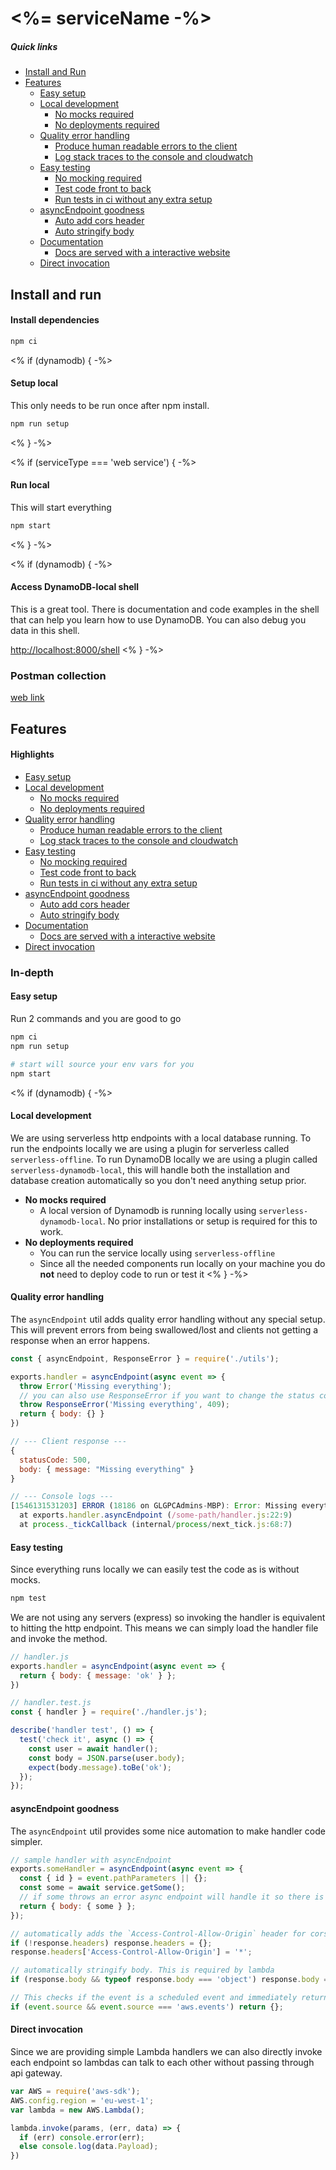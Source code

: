 # <%= serviceName -%>

##### Quick links
- [Install and Run](#install)
- [Features](#Features)
  - [Easy setup](#h-1)
  - [Local development](#h-2)
    - [No mocks required](#h-3)
    - [No deployments required](#h-4)
  - [Quality error handling](#h-5)
    - [Produce human readable errors to the client](#h-6)
    - [Log stack traces to the console and cloudwatch](#h-7)
  - [Easy testing](#h-8)
    - [No mocking required](#h-8)
    - [Test code front to back](#h-8)
    - [Run tests in ci without any extra setup](#h-8)
  - [asyncEndpoint goodness](#h-9)
    - [Auto add cors header](#h-10)
    - [Auto stringify body](#h-11)
  - [Documentation](#h-12)
    - [Docs are served with a interactive website](#h-12)
  - [Direct invocation](#h-15)

## <a name="install"></a>Install and run
#### Install dependencies
```bash
npm ci
```

<% if (dynamodb) { -%>
#### Setup local
This only needs to be run once after npm install.
```bash
npm run setup
```
<% } -%>

<% if (serviceType === 'web service') { -%>
#### Run local
This will start everything
```bash
npm start
```
<% } -%>

<% if (dynamodb) { -%>
#### Access DynamoDB-local shell
This is a great tool. There is documentation and code examples in the shell that can help you learn how to use DynamoDB. You can also debug you data in this shell.

[http://localhost:8000/shell](http://localhost:8000/shell)
<% } -%>

### Postman collection
[web link](https://documenter.getpostman.com/view/5996612/Rzn8Pgx3)


## Features

#### Highlights
  - [Easy setup](#h-1)
  - [Local development](#h-2)
    - [No mocks required](#h-3)
    - [No deployments required](#h-4)
  - [Quality error handling](#h-5)
    - [Produce human readable errors to the client](#h-6)
    - [Log stack traces to the console and cloudwatch](#h-7)
  - [Easy testing](#h-8)
    - [No mocking required](#h-8)
    - [Test code front to back](#h-8)
    - [Run tests in ci without any extra setup](#h-8)
  - [asyncEndpoint goodness](#h-9)
    - [Auto add cors header](#h-10)
    - [Auto stringify body](#h-11)
  - [Documentation](#h-12)
    - [Docs are served with a interactive website](#h-12)
  - [Direct invocation](#h-15)

### In-depth

#### <a name="h-1"></a>Easy setup
Run 2 commands and you are good to go
```bash
npm ci
npm run setup

# start will source your env vars for you
npm start
```

<% if (dynamodb) { -%>
#### <a name="h-2"></a>Local development
We are using serverless http endpoints with a local database running. To run the endpoints locally we are using a plugin for serverless called `serverless-offline`. To run DynamoDB locally we are using a plugin called `serverless-dynamodb-local`, this will handle both the installation and database creation automatically so you don't need anything setup prior.

- <a name="h-3"></a>**No mocks required**
  - A local version of Dynamodb is running locally using `serverless-dynamodb-local`. No prior installations or setup is required for this to work.
- <a name="h-4"></a>**No deployments required**
  - You can run the service locally using `serverless-offline`
  - Since all the needed components run locally on your machine you do **not** need to deploy code to run or test it
<% } -%>

#### <a name="h-5"></a>Quality error handling
  The `asyncEndpoint` util adds quality error handling without any special setup. This will prevent errors from being swallowed/lost and clients not getting a response when an error happens.
  <a name="h-6"></a><a name="h-7"></a>
```javascript
const { asyncEndpoint, ResponseError } = require('./utils');

exports.handler = asyncEndpoint(async event => {
  throw Error('Missing everything');
  // you can also use ResponseError if you want to change the status code
  throw ResponseError('Missing everything', 409);
  return { body: {} }
})

// --- Client response ---
{
  statusCode: 500,
  body: { message: "Missing everything" }
}

// --- Console logs ---
[1546131531203] ERROR (18186 on GLGPCAdmins-MBP): Error: Missing everything
  at exports.handler.asyncEndpoint (/some-path/handler.js:22:9)
  at process._tickCallback (internal/process/next_tick.js:68:7)
```

#### <a name="h-8"></a>Easy testing
Since everything runs locally we can easily test the code as is without mocks.
```bash
npm test
```

We are not using any servers (express) so invoking the handler is equivalent to hitting the http endpoint. This means we can simply load the handler file and invoke the method.
```javascript
// handler.js
exports.handler = asyncEndpoint(async event => {
  return { body: { message: 'ok' } };
})
```

```javascript
// handler.test.js
const { handler } = require('./handler.js');

describe('handler test', () => {
  test('check it', async () => {
    const user = await handler();
    const body = JSON.parse(user.body);
    expect(body.message).toBe('ok');
  });
});
```

#### <a name="h-9"></a>asyncEndpoint goodness
The `asyncEndpoint` util provides some nice automation to make handler code simpler.
```javascript
// sample handler with asyncEndpoint
exports.someHandler = asyncEndpoint(async event => {
  const { id } = event.pathParameters || {};
  const some = await service.getSome();
  // if some throws an error async endpoint will handle it so there is not need to catch it in the handler
  return { body: { some } };
});
```

<a name="h-10"></a>
```javascript
// automatically adds the `Access-Control-Allow-Origin` header for cors
if (!response.headers) response.headers = {};
response.headers['Access-Control-Allow-Origin'] = '*';
```
<a name="h-11"></a>
```javascript
// automatically stringify body. This is required by lambda
if (response.body && typeof response.body === 'object') response.body = JSON.stringify(response.body);
```
```javascript
// This checks if the event is a scheduled event and immediately returns to keep endpoint warm
if (event.source && event.source === 'aws.events') return {};
```
#### <a name="h-15"></a>Direct invocation
Since we are providing simple Lambda handlers we can also directly invoke each endpoint so lambdas can talk to each other without passing through api gateway.
```javascript
var AWS = require('aws-sdk');
AWS.config.region = 'eu-west-1';
var lambda = new AWS.Lambda();

lambda.invoke(params, (err, data) => {
  if (err) console.error(err);
  else console.log(data.Payload);
})
```

